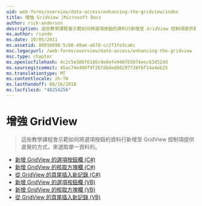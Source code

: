 ```yaml
---
uid: web-forms/overview/data-access/enhancing-the-gridview/index
title: 增強 GridView |Microsoft Docs
author: rick-anderson
description: 這些教學課程會示範如何將選項按鈕的資料行新增至 GridView 控制項提供直覺的方式，來選取單一資料列。
ms.author: riande
ms.date: 10/05/2011
ms.assetid: 80010898-5cb0-49ae-a678-cc2f3fe3ca6c
msc.legacyurl: /web-forms/overview/data-access/enhancing-the-gridview
msc.type: chapter
ms.openlocfilehash: 4c2c5e506f6186c9e6efe940fb5074eec63d52dd
ms.sourcegitcommit: 45ac74e400f9f2b7dbded66297730f6f14a4eb25
ms.translationtype: MT
ms.contentlocale: zh-TW
ms.lasthandoff: 08/16/2018
ms.locfileid: "48254256"
---
```

<a name="enhancing-the-gridview"></a>增強 GridView
====================
> 這些教學課程會示範如何將選項按鈕的資料行新增至 GridView 控制項提供直覺的方式，來選取單一資料列。


- [新增 GridView 的選項按鈕欄 (C#)](adding-a-gridview-column-of-radio-buttons-cs.md)
- [新增 GridView 的核取方塊欄 (C#)](adding-a-gridview-column-of-checkboxes-cs.md)
- [從 GridView 的頁尾插入新記錄 (C#)](inserting-a-new-record-from-the-gridview-s-footer-cs.md)
- [新增 GridView 的選項按鈕欄 (VB)](adding-a-gridview-column-of-radio-buttons-vb.md)
- [新增 GridView 的核取方塊欄 (VB)](adding-a-gridview-column-of-checkboxes-vb.md)
- [從 GridView 的頁尾插入新記錄 (VB)](inserting-a-new-record-from-the-gridview-s-footer-vb.md)
